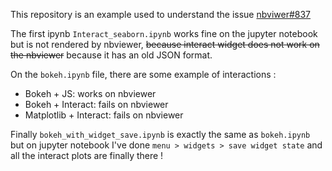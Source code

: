 This repository is an example used to understand the issue [nbviwer#837](https://github.com/jupyter/nbviewer/issues/837)

The first ipynb `Interact_seaborn.ipynb` works fine on the jupyter notebook but is not rendered by nbviewer, ~~because interact widget does not work on the nbviewer~~ because it has an old JSON format.

On the `bokeh.ipynb` file, there are some example of interactions :
+ Bokeh + JS: works on nbviewer
+ Bokeh + Interact: fails on nbviewer
+ Matplotlib + Interact: fails on nbviewer

Finally `bokeh_with_widget_save.ipynb` is exactly the same as `bokeh.ipynb` but on jupyter notebook I've done `menu > widgets > save widget state` and all the interact plots are finally there !
